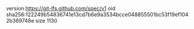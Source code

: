 version https://git-lfs.github.com/spec/v1
oid sha256:122249b54836741e13cd7b6e9a3534bcce048855501bc53f19ef1042b369748e
size 1130
